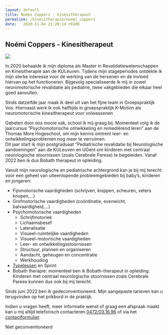 ```yaml
---
layout: default
title: Noémi Coppers - Kinesitherapeut
permalink: /kinesitherapie/noemi_coppers
date:   2020-11-04 21:28:14 +0100
--- 
```


## Noémi Coppers - Kinesitherapeut

<img src="/assets/img/Noémi_SQ.jpg" class="circular--square">

In 2020 behaalde ik mijn diploma als Master in Revalidatiewetenschappen en Kinesitherapie aan de KULeuven. Tijdens mijn stageperiodes ontdekte ik mijn sterke interesse voor de werking van de hersenen en de invloed hiervan op het functioneren. Bijgevolg specialiseerde ik mij in zowel neuromotorische revalidatie als pediatrie, twee vakgebieden die elkaar heel goed aanvullen.  
  
Sinds datzelfde jaar maak ik deel uit van het fijne team in Groepspraktijk Vos. Hiernaast werk ik ook halftijds in groepspraktijk K-Motion als neuromotorische kinesitherapeut voor volwassenen
  
Gebeten door ons mooie vak, school ik mij graag bij. Momenteel volg ik de jaarcursus “Psychomotorische ontwikkeling en remediërend leren” aan de Thomas More Hogeschool, om mijn kennis omtrent leer- en ontwikkelingsproblemen nog meer te verruimen.  
Dit jaar start ik mijn postgraduaat “Pediatrische revalidatie bij Neurologische aandoeningen” aan de KULeuven en UGent om kinderen met centraal neurologische stoornissen (zoals Cerebrale Parese) te begeleiden. Vanaf 2022 ben ik dus Bobath therapeut in opleiding.  
    
Vanuit mijn neurologische en pediatrische achtergrond kan je bij mij terecht voor een geheel van uiteenlopende probleemgebieden bij baby’s, kinderen en jongeren:

* Fijnmotorische vaardigheden (schrijven, knippen, scheuren, veters knopen,…)  
* Grofmotorische vaardigheden (coördinatie, evenwicht, balvaardigheid,…)  
* Psychomotorische vaardigheden  
	- Schrijfmotoriek  
	- Lichaamsbesef
	- Lateralisatie 
	- Visueel-ruimtelijke vaardigheden 
	- Visueel-motorische vaardigheden
	- Leer- en ontwikkelingsstoornissen
	- Structuur, plannen en organiseren
	- Aandacht, geheugen en concentratie
	- Werkhouding 
* [Typelessen](/kinesitherapie/2hands4kids/) en Sprint
* Bobath therapie: momenteel ben ik Bobath-therapeut in opleiding. Kinderen met centraal neurologische stoornissen zoals Cerebrale Parese kunnen dus ook bij mij terecht. 
  
Sinds juni 2022 ben ik gedeconventioneerd. Mijn aangepaste tarieven kan u terugvinden op het prikbord in de praktijk.  
  
Indien u vragen heeft, meer informatie wenst of graag een afspraak maakt kan u mij altijd telefonisch contacteren <a href="tel:+32472031696" itemprop="telephone">0472/03.16.96</a> of via het [contactformulier](/contact.html).  
  
  
 Niet geconventioneerd